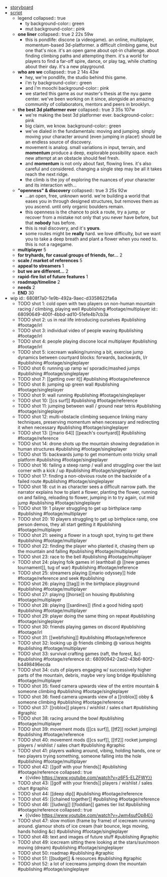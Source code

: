 - [storyboard](https://miro.com/app/board/uXjVMRX_488=/?moveToWidget=3458764625629405777&cot=14)
- [script](https://pad.riseup.net/p/OMlf7RmItLSCEhM_ZC5B)
	- legend
	  collapsed:: true
		- ty
		  background-color:: green
		- mut
		  background-color:: pink
	- **one liner**
	  collapsed:: true
	  2 22s 59w
		- this is pondlife: discone (a videogame). an online, multiplayer, momentum-based 3d-platformer. a difficult climbing game, but one that's nice. it's an open game about opt-in challenge. about finding climbing paths and attempting them. it's a world for 
		  players to find a far-off spire, dance, or play tag, while chatting about their day. it's a new playground.
	- **who are we**
	  collapsed:: true
	  2 14s 43w
		- hey, we're pondlife, the studio behind this game.
		- i'm ty
		  background-color:: green
		- and i'm moochi
		  background-color:: pink
		- we started this game as our master's thesis at the nyu game center. we've been working on it since, alongside an amazing community of collaborators, mentors and peers in brooklyn.
	- **the best 3d platformer ever**
	  collapsed:: true
	  3 35s 107w
		- we're making the best 3d platformer ever.
		  background-color:: pink
		- big claim, we know.
		  background-color:: green
		- we've dialed in the fundamentals: moving and jumping. simply moving your 
		  character around (even jumping in place!) should be an endless source of discovery.
		- movement is analog. small variations in input, terrain, and **momentum** produce a deep, explorable possibility space. each new attempt at an obstacle should feel fresh.
		- and **momentum** is not only about fast, flowing lines. it's also careful and considered. changing a single step may be all it takes reach the next ridge.
		- the climb is the joy of exploring the nuances of your character and its interaction with...
	- **"openness" & discovery**
	  collapsed:: true
	  3 25s 92w
		- ...an open, free, unknown world. we're building a world that eases you in 
		  through designed structures, but removes them as you ascend. until only 
		  organic boulders remain.
		- this openness is the chance to pick a route, try a jump, or recover from a 
		  mistake not only that you never have before, but that **nobody** has before.
		- this is real discovery, and it's **yours**.
		- some routes might be **really** hard. we love difficulty, but we want you to take a deep breath and plant a flower when you need to. this is not a ragegame.
	- **multiplayer**
	  5
	- **for tryhards, for casual groups of friends, for...**
	  2
	- **scale / market of references**
	  5
	- **appeal to streamers**
	  1
	- **but we are different...**
	  2
	- **rapid-fire list of future features**
	  1
	- **roadmap/timeline**
	  2
	- **needs**
	  2
	- **END**
	  30
- wip
  id:: 6808f7a0-1e9b-492a-9aec-d3358622fa6a
	- TODO shot 1: cold open with two players on non-human mountain racing / climbing, playing well #publishing #footage/multiplayer
	  id:: 68090649-400f-4bbd-ad10-51efe4b7cb3a
	- TODO shot 2: us in real life introducing ourselves #publishing #footage/irl
	- TODO shot 3: individual video of people waving #publishing #footage/irl
	- TODO shot 4: people playing discone local multiplayer #publishing #footage/irl
	- TODO shot 5: icecream walking/running a bit, exercise jump dynamics between courtyard blocks: forwards, backwards, l/r #publishing #footage/singleplayer
	- TODO shot 6: running up ramp w/ sporadic/mashed jumps #publishing #footage/singleplayer
	- TODO shot 7: [[getting over it]] #publishing #footage/reference
	- TODO shot 8: jumping up green wall #publishing #footage/singleplayer
	- TODO shot 9: wall running #publishing #footage/singleplayer
	- TODO shot 10: [[cs surf]] #publishing #footage/reference
	- TODO shot 11: jumping between wall / ground near tetris #publishing #footage/singleplayer
	- TODO shot 12: multi-obstacle climbing sequence linking many techniques, preserving momentum when necessary and redirecting it when necessary #publishing #footage/singleplayer
	- TODO shot 13: [[mario 64]] [[peach's courtyard]] #publishing #footage/reference
	- TODO shot 14: drone shots up the mountain showing degradation in human structures #publishing #footage/singleplayer
	- TODO shot 15: backwards jump to get momentum onto tricky small platform #publishing #footage/singleplayer
	- TODO shot 16: failing a steep ramp / wall and struggling over the last corner with a kick / up #publishing #footage/singleplayer
	- TODO shot 17: finding a non-obvious route on the backside of a failed route #publishing #footage/singleplayer
	- TODO shot 18: cut in as character sees a difficult narrow path. the narrator explains how to plant a flower, planting the flower, running on and failing, reloading to flower, jumping in to try again, cut mid jump #publishing #footage/singleplayer
	- TODO shot 19: 1 player struggling to get up birthplace ramp #publishing #footage/multiplayer
	- TODO shot 20: 10 players struggling to get up birthplace ramp, one person demos, they all start getting it #publishing #footage/multiplayer
	- TODO shot 21: seeing a flower in a tough spot, trying to get there #publishing #footage/multiplayer
	- TODO shot 22: finding the player who planted it, chasing them up the mountain and falling #publishing #footage/multiplayer
	- TODO shot 23: race to the bell #publishing #footage/multiplayer
	- TODO shot 24: playing folk games irl (earthball @ [[new games tournament]], tug of war) #publishing #footage/reference
	- TODO shot 25: streamers playing [[mario odyssey]] hide #footage/reference
	  and seek #publishing
	- TODO shot 26: playing [[tag]] in the birthplace playground #publishing #footage/multiplayer
	- TODO shot 27: playing [[horse]] on housing #publishing #footage/multiplayer
	- TODO shot 28: playing [[sardines]] (find a good hiding spot) #publishing #footage/multiplayer
	- TODO shot 29: player doing the same thing on repeat #publishing #footage/singleplayer
	- TODO shot 30: friends playing games on discord #publishing #footage/irl
	- TODO shot 31: [[webfishing]] #publishing #footage/reference
	- TODO shot 32: looking up @ friends climbing @ various heights #publishing #footage/multiplayer
	- TODO shot 33: survival crafting games (raft, the forest, &c) #publishing #footage/reference
	  id:: 68090942-2ad2-43b6-80f2-b4498496ecda
	- TODO shot 34: cuts of players engaging w/ successively higher parts of the mountain, debris, maybe very long bridge #publishing #footage/multiplayer
	- TODO shot 35: fixed camera upwards view of the entire mountain & someone climbing #publishing #footage/singleplayer
	- TODO shot 36: fixed camera upwards view of a [[roblox]] obby & someone climbing #publishing #footage/reference
	- TODO shot 37: [[roblox]] players / wishlist / sales chart #publishing #graphic
	- TODO shot 38: racing around the bowl #publishing #footage/multiplayer
	- TODO shot 39: movement mods ([[cs surf]], [[tf2]] rocket jumping) #publishing #footage/reference
	- TODO shot 40: movement mods ([[cs surf]], [[tf2]] rocket jumping) players / wishlist / sales chart #publishing #graphic
	- TODO shot 41: players walking around, vibing, holding hands, one or two players trying something, someone falling into the hole #publishing #footage/multiplayer
	- TODO shot 42: [[golf with your friends]] #publishing #footage/reference
	  collapsed:: true
		- {{video https://www.youtube.com/watch?v=z6F5-ELZFWY}}
	- TODO shot 43: [[golf with your friends]] players / wishlist / sales chart #graphic
	- TODO shot 44: [[deep dip]] #publishing #footage/reference
	- TODO shot 45: [[chained together]] #publishing #footage/reference
	- TODO shot 46: [[ludwig]] [[foddian]] games tier list #publishing #footage/reference
	  collapsed:: true
		- {{video https://www.youtube.com/watch?v=Jwm4sufOp84}}
	- TODO shot 47: slow motion (frame by frame) of icecream running around. glamour shots of ice cream (hair bounce, legs moving, hands holding &c) #publishing #footage/singleplayer
	- TODO shot 48: text and images of future stuff #publishing #graphic
	- TODO shot 49: icecream sitting there looking at the stars/sun/moon moving (dream) #publishing #footage/singleplayer
	- TODO shot 50: roadmap #publishing #graphic
	- TODO shot 51: [[budget]] & resources #publishing #graphic
	- TODO shot 52: a lot of icecreams jumping down the mountain #publishing #footage/singleplayer